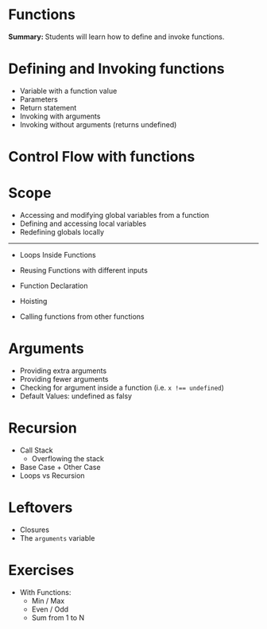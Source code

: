 # Functions

<b> Summary: </b> Students will learn how to define and invoke functions.


# Defining and Invoking functions
* Variable with a function value 
* Parameters
* Return statement
* Invoking with arguments 
* Invoking without arguments (returns undefined)

# Control Flow with functions

# Scope
* Accessing and modifying global variables from a function
* Defining and accessing local variables 
* Redefining globals locally

---

* Loops Inside Functions
* Reusing Functions with different inputs

* Function Declaration
* Hoisting

* Calling functions from other functions

# Arguments
* Providing extra arguments
* Providing fewer arguments
* Checking for argument inside a function (i.e. `x !== undefined`)
* Default Values: undefined as falsy

# Recursion
* Call Stack
  * Overflowing the stack
* Base Case + Other Case
* Loops vs Recursion

# Leftovers
* Closures
* The `arguments` variable

# Exercises
* With Functions:
  * Min / Max
  * Even / Odd
  * Sum from 1 to N